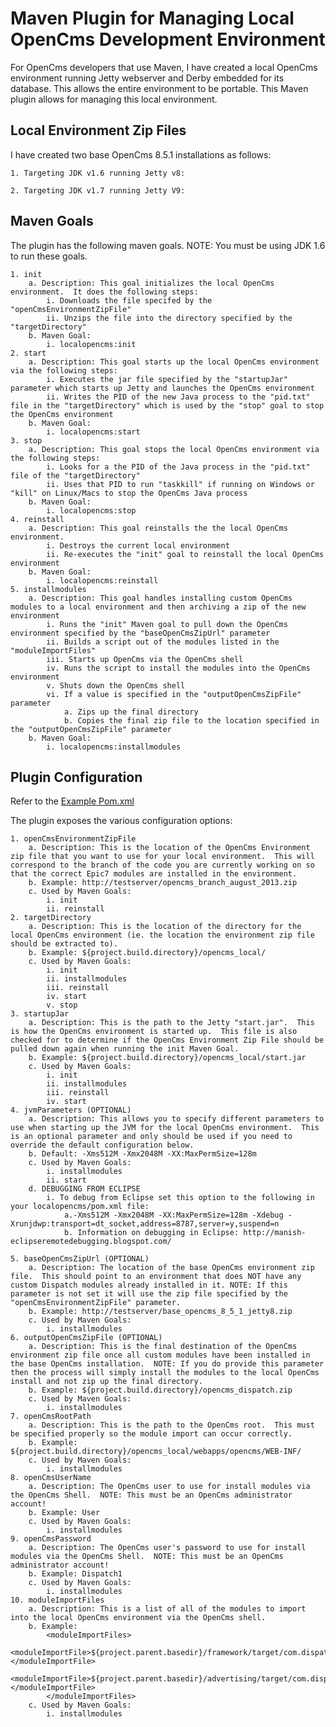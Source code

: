 Maven Plugin for Managing Local OpenCms Development Environment
=======================

For OpenCms developers that use Maven, I have created a local OpenCms environment running Jetty webserver and Derby embedded for its database.  This allows the entire environment to be portable.  This Maven plugin allows for managing this local environment.

Local Environment Zip Files
---------------------------

I have created two base OpenCms 8.5.1 installations as follows:
		
	1. Targeting JDK v1.6 running Jetty v8: 
	
	2. Targeting JDK v1.7 running Jetty V9: 
	
Maven Goals
-----------
The plugin has the following maven goals.  NOTE: You must be using JDK 1.6 to run these goals.

	1. init
		a. Description: This goal initializes the local OpenCms environment.  It does the following steps:
			i. Downloads the file specifed by the "openCmsEnvironmentZipFile"
			ii. Unzips the file into the directory specified by the "targetDirectory"
		b. Maven Goal:
			i. localopencms:init
	2. start
		a. Description: This goal starts up the local OpenCms environment via the following steps:
			i. Executes the jar file specified by the "startupJar" parameter which starts up Jetty and launches the OpenCms environment
			ii. Writes the PID of the new Java process to the "pid.txt" file in the "targetDirectory" which is used by the "stop" goal to stop the OpenCms environment
		b. Maven Goal:
			i. localopencms:start
	3. stop
		a. Description: This goal stops the local OpenCms environment via the following steps:
			i. Looks for a the PID of the Java process in the "pid.txt" file of the "targetDirectory"
			ii. Uses that PID to run "taskkill" if running on Windows or "kill" on Linux/Macs to stop the OpenCms Java process
		b. Maven Goal:
			i. localopencms:stop
	4. reinstall
		a. Description: This goal reinstalls the the local OpenCms environment.
			i. Destroys the current local environment
			ii. Re-executes the "init" goal to reinstall the local OpenCms environment
		b. Maven Goal:
			i. localopencms:reinstall
	5. installmodules
		a. Description: This goal handles installing custom OpenCms modules to a local environment and then archiving a zip of the new environment
			i. Runs the "init" Maven goal to pull down the OpenCms environment specified by the "baseOpenCmsZipUrl" parameter
			ii. Builds a script out of the modules listed in the "moduleImportFiles"
			iii. Starts up OpenCms via the OpenCms shell
			iv. Runs the script to install the modules into the OpenCms environment
			v. Shuts down the OpenCms shell
			vi. If a value is specified in the "outputOpenCmsZipFile" parameter
				a. Zips up the final directory
				b. Copies the final zip file to the location specified in the "outputOpenCmsZipFile" parameter
		b. Maven Goal:
			i. localopencms:installmodules

Plugin Configuration
--------------------

Refer to the [Example Pom.xml](pom_example.xml)

The plugin exposes the various configuration options:

	1. openCmsEnvironmentZipFile
		a. Description: This is the location of the OpenCms Environment zip file that you want to use for your local environment.  This will correspond to the branch of the code you are currently working on so that the correct Epic7 modules are installed in the environment.
		b. Example: http://testserver/opencms_branch_august_2013.zip
		c. Used by Maven Goals:
			i. init
			ii. reinstall
	2. targetDirectory
		a. Description:	This is the location of the directory for the local OpenCms environment (ie. the location the environment zip file should be extracted to). 
		b. Example: ${project.build.directory}/opencms_local/
		c. Used by Maven Goals:
			i. init
			ii. installmodules
			iii. reinstall
			iv. start
			v. stop
	3. startupJar
		a. Description:	This is the path to the Jetty "start.jar".  This is how the OpenCms environment is started up.  This file is also checked for to determine if the OpenCms Environment Zip File should be pulled down again when running the init Maven Goal. 
		b. Example: ${project.build.directory}/opencms_local/start.jar
		c. Used by Maven Goals:
			i. init
			ii. installmodules
			iii. reinstall
			iv. start
	4. jvmParameters (OPTIONAL)
		a. Description:	This allows you to specify different parameters to use when starting up the JVM for the local OpenCms environment.  This is an optional parameter and only should be used if you need to override the default configuration below.
		b. Default: -Xms512M -Xmx2048M -XX:MaxPermSize=128m
		c. Used by Maven Goals:
			i. installmodules
			ii. start
		d. DEBUGGING FROM ECLIPSE
			i. To debug from Eclipse set this option to the following in your localopencms/pom.xml file:
				a.​​-Xms512M -Xmx2048M -XX:MaxPermSize=128m -Xdebug -Xrunjdwp:transport=dt_socket,address=8787,server=y,suspend=n
				b. Information on debugging in Eclipse:	​http://manish-eclipseremotedebugging.blogspot.com/​
	​
	5. baseOpenCmsZipUrl (OPTIONAL)
		a. Description: The location of the base OpenCms environment zip file.  This should point to an environment that does NOT have any custom Dispatch modules already installed in it. NOTE: If this parameter is not set it will use the zip file specified by the "openCmsEnvironmentZipFile" parameter.
		b. Example: http://testserver/base_opencms_8_5_1_jetty8.zip
		c. Used by Maven Goals:
			i. installmodules
	6. outputOpenCmsZipFile (OPTIONAL)
		a. Description:	This is the final destination of the OpenCms environment zip file once all custom modules have been installed in the base OpenCms installation.  NOTE: If you do provide this parameter then the process will simply install the modules to the local OpenCms install and not zip up the final directory.
		b. Example: ${project.build.directory}/opencms_dispatch.zip
		c. Used by Maven Goals:
			i. installmodules
	7. openCmsRootPath
		a. Description:	This is the path to the OpenCms root.  This must be specified properly so the module import can occur correctly.
		b. Example: ${project.build.directory}/opencms_local/webapps/opencms/WEB-INF/
		c. Used by Maven Goals:
			i. installmodules
	8. openCmsUserName
		a. Description:	The OpenCms user to use for install modules via the OpenCms Shell.  NOTE: This must be an OpenCms administrator account!
		b. Example: User
		c. Used by Maven Goals:
			i. installmodules
	9. openCmsPassword
		a. Description:	The OpenCms user's password to use for install modules via the OpenCms Shell.  NOTE: This must be an OpenCms administrator account!
		b. Example: Dispatch1
		c. Used by Maven Goals:
			i. installmodules
	10. moduleImportFiles 
		a. Description: This is a list of all of the modules to import into the local OpenCms environment via the OpenCms shell.
		b. Example:
			<moduleImportFiles>
			      <moduleImportFile>${project.parent.basedir}/framework/target/com.dispatch.framework${opencmsModuleSuffix}</moduleImportFile>
			      <moduleImportFile>${project.parent.basedir}/advertising/target/com.dispatch.advertising${opencmsModuleSuffix}</moduleImportFile>
			</moduleImportFiles> 
		c. Used by Maven Goals:
			i. installmodules
